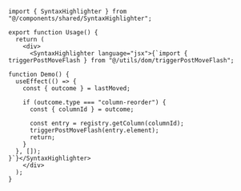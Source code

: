﻿```tsx
import { SyntaxHighlighter } from "@/components/shared/SyntaxHighlighter";

export function Usage() {
  return (
    <div>
      <SyntaxHighlighter language="jsx">{`import { triggerPostMoveFlash } from "@/utils/dom/triggerPostMoveFlash";

function Demo() {
  useEffect(() => {
    const { outcome } = lastMoved;

    if (outcome.type === "column-reorder") {
      const { columnId } = outcome;

      const entry = registry.getColumn(columnId);
      triggerPostMoveFlash(entry.element);
      return;
    }
  }, []);
}`}</SyntaxHighlighter>
    </div>
  );
}

```
